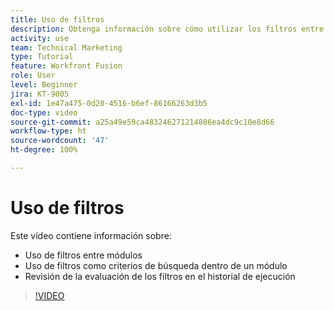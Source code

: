 ```yaml
---
title: Uso de filtros
description: Obtenga información sobre cómo utilizar los filtros entre módulos y dentro de un módulo y revisar el historial de ejecución, todo en  [!DNL Adobe Workfront Fusion].
activity: use
team: Technical Marketing
type: Tutorial
feature: Workfront Fusion
role: User
level: Beginner
jira: KT-9005
exl-id: 1e47a475-0d20-4516-b6ef-86166263d3b5
doc-type: video
source-git-commit: a25a49e59ca483246271214886ea4dc9c10e8d66
workflow-type: ht
source-wordcount: '47'
ht-degree: 100%

---
```


# Uso de filtros

Este vídeo contiene información sobre:

* Uso de filtros entre módulos
* Uso de filtros como criterios de búsqueda dentro de un módulo
* Revisión de la evaluación de los filtros en el historial de ejecución

>[!VIDEO](https://video.tv.adobe.com/v/335265/?quality=12&learn=on)
